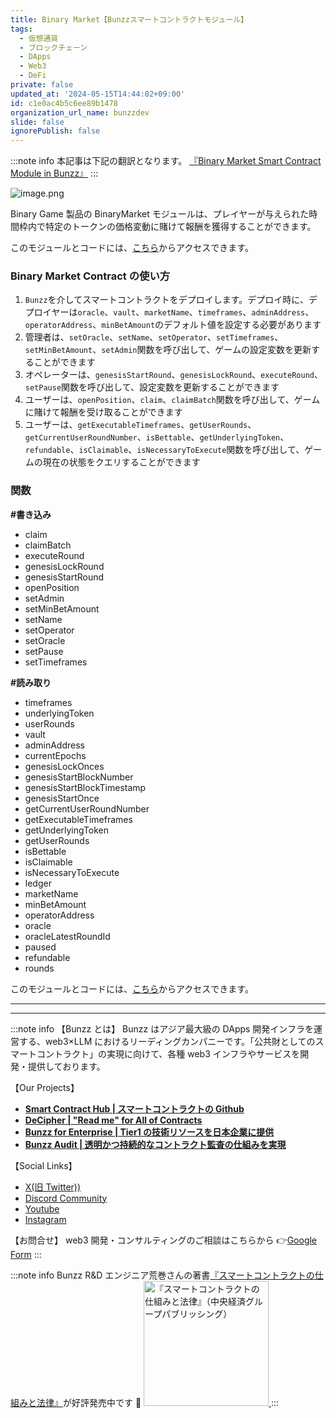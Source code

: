 ```yaml
---
title: Binary Market【Bunzzスマートコントラクトモジュール】
tags:
  - 仮想通貨
  - ブロックチェーン
  - DApps
  - Web3
  - DeFi
private: false
updated_at: '2024-05-15T14:44:02+09:00'
id: c1e0ac4b5c6ee89b1478
organization_url_name: bunzzdev
slide: false
ignorePublish: false
---
```


:::note info
本記事は下記の翻訳となります。
[『Binary Market Smart Contract Module in Bunzz』](https://blog.bunzz.dev/binarymarket-smart-contract-module-in-bunzz/)
:::

![image.png](https://qiita-image-store.s3.ap-northeast-1.amazonaws.com/0/1926720/7890dcc5-334a-26f7-9784-495901da861d.png)

Binary Game 製品の BinaryMarket モジュールは、プレイヤーが与えられた時間枠内で特定のトークンの価格変動に賭けて報酬を獲得することができます。

このモジュールとコードには、[こちら](https://bit.ly/43BJ5Zx)からアクセスできます。

### Binary Market Contract の使い方

1. `Bunzz`を介してスマートコントラクトをデプロイします。デプロイ時に、デプロイヤーは`oracle`、`vault`、`marketName`、`timeframes`、`adminAddress`、`operatorAddress`、`minBetAmount`のデフォルト値を設定する必要があります
2. 管理者は、`setOracle`、`setName`、`setOperator`、`setTimeframes`、`setMinBetAmount`、`setAdmin`関数を呼び出して、ゲームの設定変数を更新することができます
3. オペレーターは、`genesisStartRound`、`genesisLockRound`、`executeRound`、`setPause`関数を呼び出して、設定変数を更新することができます
4. ユーザーは、`openPosition`、`claim`、`claimBatch`関数を呼び出して、ゲームに賭けて報酬を受け取ることができます
5. ユーザーは、`getExecutableTimeframes`、`getUserRounds`、`getCurrentUserRoundNumber`、`isBettable`、`getUnderlyingToken`、`refundable`、`isClaimable`、`isNecessaryToExecute`関数を呼び出して、ゲームの現在の状態をクエリすることができます

### 関数

**#書き込み**

- claim
- claimBatch
- executeRound
- genesisLockRound
- genesisStartRound
- openPosition
- setAdmin
- setMinBetAmount
- setName
- setOperator
- setOracle
- setPause
- setTimeframes

**#読み取り**

- timeframes
- underlyingToken
- userRounds
- vault
- adminAddress
- currentEpochs
- genesisLockOnces
- genesisStartBlockNumber
- genesisStartBlockTimestamp
- genesisStartOnce
- getCurrentUserRoundNumber
- getExecutableTimeframes
- getUnderlyingToken
- getUserRounds
- isBettable
- isClaimable
- isNecessaryToExecute
- ledger
- marketName
- minBetAmount
- operatorAddress
- oracle
- oracleLatestRoundId
- paused
- refundable
- rounds

このモジュールとコードには、[こちら](https://bit.ly/43BJ5Zx)からアクセスできます。

---

---

:::note info
【Bunzz とは】
Bunzz はアジア最大級の DApps 開発インフラを運営する、web3×LLM におけるリーディングカンパニーです。「公共財としてのスマートコントラクト」の実現に向けて、各種 web3 インフラやサービスを開発・提供しております。

【Our Projects】

- **[Smart Contract Hub | スマートコントラクトの Github](https://www.bunzz.dev/)**
- **[DeCipher | "Read me" for All of Contracts](https://www.bunzz.dev/decipher)**
- **[Bunzz for Enterprise | Tier1 の技術リソースを日本企業に提供](https://enterprise.bunzz.dev/ja)**
- **[Bunzz Audit | 透明かつ持続的なコントラクト監査の仕組みを実現](hhttps://www.bunzz.dev/audit)**

【Social Links】

- [X(旧 Twitter))](https://twitter.com/BunzzDev)
- [Discord Community](https://t.co/6hHgssJdvW)
- [Youtube](https://www.youtube.com/@bunzzdev)
- [Instagram](https://www.instagram.com/bunzzdev/)

【お問合せ】
web3 開発・コンサルティングのご相談はこちらから 👉[Google Form](https://forms.gle/4tgQjWSw2MMMZW6E6)
:::

:::note info
Bunzz R&D エンジニア荒巻さんの著書[『スマートコントラクトの仕組みと法律』](https://amzn.to/3V03sNH)が好評発売中です 📕
<a href="https://amzn.to/3V03sNH" rel="nofollow" referrerpolicy="no-referrer-when-downgrade">
<img
    src="https://m.media-amazon.com/images/I/81wopoZ1K4L._SY522_.jpg"
    alt="『スマートコントラクトの仕組みと法律』（中央経済グループパブリッシング）"
    width="200px"
    height="auto"
    Style="border: 0px;"
  />
</a>
:::
